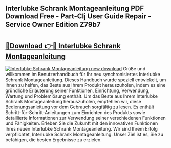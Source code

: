 ## Interlubke Schrank Montageanleitung PDF Download Free - Part-CIj User Guide Repair - Service Owner Edition Z79b7

# <h2><a href="http://df8470.blite.top/?on=Interlubke+Schrank+Montageanleitung">🔗Download 👉🔴 Interlubke Schrank Montageanleitung</a></h2>

[![Interlubke Schrank Montageanleitung new download](https://i.imgur.com/lujVjoI.png)](http://df8470.blite.top/?on=Interlubke+Schrank+Montageanleitung)
Grüße und willkommen im Benutzerhandbuch für Ihr neu synchronisiertes Interlubke Schrank Montageanleitung. Dieses Handbuch wurde speziell entwickelt, um Ihnen zu helfen, das Beste aus Ihrem Produkt herauszuholen, indem es eine gründliche Erläuterung seiner Funktionen, Einrichtung, Verwendung, Wartung und Problemlösung enthält. Um das Beste aus Ihrem Interlubke Schrank Montageanleitung herauszuholen, empfehlen wir, diese Bedienungsanleitung vor dem Gebrauch sorgfältig zu lesen. Es enthält Schritt-für-Schritt-Anleitungen zum Einrichten des Produkts sowie detaillierte Informationen zur Verwendung seiner verschiedenen Funktionen und Fähigkeiten. Erleben Sie die Zukunft mit den innovativen Funktionen Ihres neuen Interlubke Schrank Montageanleitung. Wir sind Ihrem Erfolg verpflichtet, Interlubke Schrank Montageanleitung. Unser Ziel ist es, Sie zu befähigen, die besten Ergebnisse zu erzielen.
